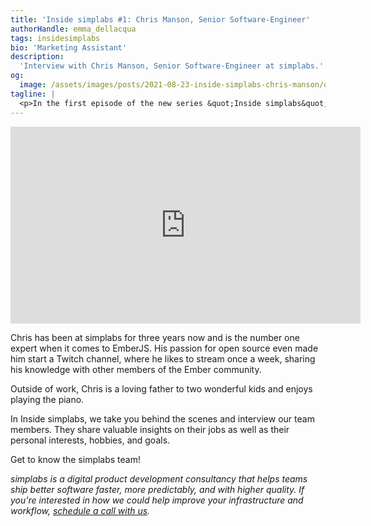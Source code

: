 ```yaml
---
title: 'Inside simplabs #1: Chris Manson, Senior Software-Engineer'
authorHandle: emma_dellacqua
tags: insidesimplabs
bio: 'Marketing Assistant'
description:
  'Interview with Chris Manson, Senior Software-Engineer at simplabs.'
og:
  image: /assets/images/posts/2021-08-23-inside-simplabs-chris-manson/og-image.png
tagline: |
  <p>In the first episode of the new series &quot;Inside simplabs&quot;, Emma Dell'Acqua, Marketing Assistant, has a chat with Chris Manson, one of our Senior Software-Engineers.</p>
---
```


<iframe width="560" height="315" src="https://www.youtube-nocookie.com/embed/cGgru71QPpU" title="Embedded video of Inside simplabs episode 1" frameborder="0" allow="accelerometer; autoplay; clipboard-write; encrypted-media; gyroscope; picture-in-picture" allowfullscreen></iframe>

Chris has been at simplabs for three years now and is the number one expert when
it comes to EmberJS. His passion for open source even made him start a Twitch
channel, where he likes to stream once a week, sharing his knowledge with other
members of the Ember community.

Outside of work, Chris is a loving father to two wonderful kids and enjoys
playing the piano.

In Inside simplabs, we take you behind the scenes and interview our team
members. They share valuable insights on their jobs as well as their personal
interests, hobbies, and goals.

Get to know the simplabs team!

_simplabs is a digital product development consultancy that helps teams ship
better software faster, more predictably, and with higher quality. If you're
interested in how we could help improve your infrastructure and workflow,
[schedule a call with us](/contact/)._
